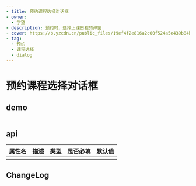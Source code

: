 ```yaml
---
- title: 预约课程选择对话框
- owner:
  - 学望
- description: 预约时，选择上课日程的弹窗
- cover: https://b.yzcdn.cn/public_files/19ef4f2e816a2c00f524a5e439b84bba.png
- tag:
  - 预约
  - 课程选择
  - dialog
---
```


# 预约课程选择对话框
## demo
```jsx
```
## api
| 属性名  | 描述                 | 类型                                                  | 是否必填 | 默认值               |
| ------ | ------------------- | ---------------------------------------------------- | ------- | ------------------- |
|        |                     |                                                      |         |                     |

## ChangeLog
